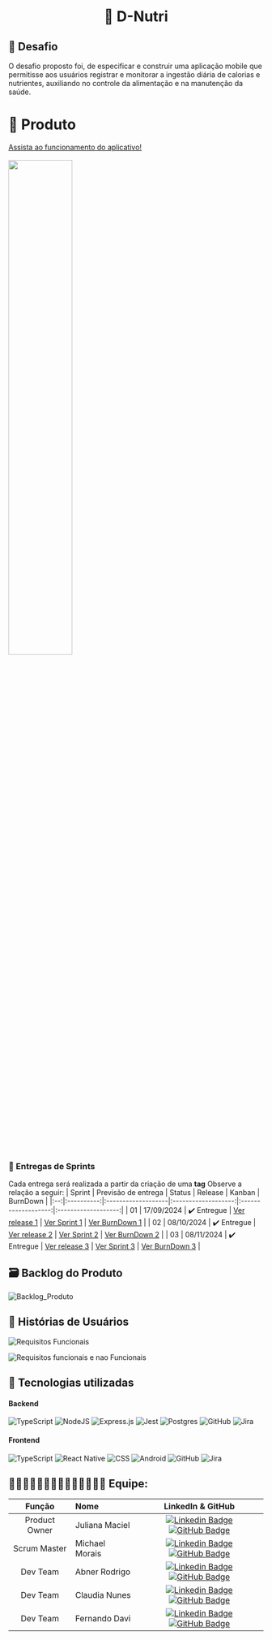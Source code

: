 <h1 align="center">🌿 D-Nutri</h1>

## :memo: Desafio
O desafio proposto foi, de especificar e construir uma aplicação mobile que permitisse aos usuários registrar e monitorar a ingestão diária de calorias e nutrientes, auxiliando no controle da alimentação e na manutenção da saúde.

# 📱 Produto
[Assista ao funcionamento do aplicativo!](https://youtu.be/7wADgK1EnR0)
<br><br>
<img align="center" width="50%" src="https://github.com/user-attachments/assets/e98f8a8d-84ef-4200-ad8a-0336d42bf908">

### 🏁 Entregas de Sprints

Cada entrega será realizada a partir da criação de uma **tag** Observe a relação a seguir:
| Sprint | Previsão de entrega | Status | Release | Kanban | BurnDown |
|:--:|:----------:|:-------------------|:-------------------:|:-------------------:|:-------------------:|
| 01 | 17/09/2024 | ✔️ Entregue | [Ver release 1](https://github.com/DevsDomain/D-Nutri/releases/tag/1.0) | [Ver Sprint 1](/docs/SPRINT1(Jira).pdf) | [Ver BurnDown 1](/docs/Sprint1-BURNDOWN.png) |
| 02 | 08/10/2024 | ✔️ Entregue | [Ver release 2](https://github.com/DevsDomain/D-Nutri/releases/tag/2.0) | [Ver Sprint 2](/docs/SPRINT2.pdf) | [Ver BurnDown 2](/docs/Sprint2-BURNDOWN.png) |
| 03 | 08/11/2024 | ✔️ Entregue | [Ver release 3](https://github.com/DevsDomain/D-Nutri/releases/tag/3.0) | [Ver Sprint 3](/docs/SPRINT3.pdf) | [Ver BurnDown 3](/docs/Sprint3-BURNDOWN.png) |


## 🗃 Backlog do Produto
![Backlog_Produto](https://github.com/user-attachments/assets/608d3c27-fd4f-4891-ae4b-8e5861ac1b33)



## 👤 Histórias de Usuários
![Requisitos Funcionais](https://github.com/user-attachments/assets/7c4b4fe0-cd03-45d6-b291-0fa49a667731)

![Requisitos funcionais e nao Funcionais](https://github.com/user-attachments/assets/01b4984c-f220-45d2-a2be-53622504f8a4)



## 🔧 Tecnologias utilizadas

#### Backend
![TypeScript](https://img.shields.io/badge/typescript-%23007ACC.svg?style=for-the-badge&logo=typescript&logoColor=white)
![NodeJS](https://img.shields.io/badge/node.js-6DA55F?style=for-the-badge&logo=node.js&logoColor=white)
![Express.js](https://img.shields.io/badge/express.js-%23404d59.svg?style=for-the-badge&logo=express&logoColor=%2361DAFB)
![Jest](https://img.shields.io/badge/Jest-blue?style=for-the-badge&logo=jest&logoColor=white)
![Postgres](https://img.shields.io/badge/postgres-%23316192.svg?style=for-the-badge&logo=postgresql&logoColor=white)
![GitHub](https://img.shields.io/badge/GitHub-100000?style=for-the-badge&logo=github&logoColor=white)
![Jira](https://img.shields.io/badge/jira-%23007ACC.svg?style=for-the-badge&logo=jira&logoColor=white)

#### Frontend
![TypeScript](https://img.shields.io/badge/typescript-%23007ACC.svg?style=for-the-badge&logo=typescript&logoColor=white)
![React Native](https://img.shields.io/badge/React_Native-20232A?style=for-the-badge&logo=react&logoColor=61DAFB)
![CSS](https://img.shields.io/badge/CSS-239120?&style=for-the-badge&logo=css3&logoColor=white)
![Android](https://img.shields.io/badge/Android-3DDC84?style=for-the-badge&logo=android&logoColor=white)
![GitHub](https://img.shields.io/badge/GitHub-100000?style=for-the-badge&logo=github&logoColor=white)
![Jira](https://img.shields.io/badge/jira-%23007ACC.svg?style=for-the-badge&logo=jira&logoColor=white)





## 👩🏻👨🏻‍🦲🧑🏻‍🦱👩🏻‍🦰🧔🏻‍♂️ Equipe:

|    Função     | Nome                           |                                                                                                                                                      LinkedIn & GitHub                                                                                                                                                      |
| :-----------: | :----------------------------- | :-------------------------------------------------------------------------------------------------------------------------------------------------------------------------------------------------------------------------------------------------------------------------------------------------------------------------: |
|   Product Owner    | Juliana Maciel      |   [![Linkedin Badge](https://img.shields.io/badge/Linkedin-blue?style=flat-square&logo=Linkedin&logoColor=white)](https://www.linkedin.com/in/juliana-maciel-manso) [![GitHub Badge](https://img.shields.io/badge/GitHub-111217?style=flat-square&logo=github&logoColor=white)](https://github.com/Jummanso)      
Scrum Master | Michael Morais      |                                               [![Linkedin Badge](https://img.shields.io/badge/Linkedin-blue?style=flat-square&logo=Linkedin&logoColor=white)](https://www.linkedin.com/in/michael-morais22/) [![GitHub Badge](https://img.shields.io/badge/GitHub-111217?style=flat-square&logo=github&logoColor=white)](https://github.com/itsmorais)                                               |
| Dev Team | Abner Rodrigo       |   [![Linkedin Badge](https://img.shields.io/badge/Linkedin-blue?style=flat-square&logo=Linkedin&logoColor=white)](https://www.linkedin.com/in/abnercosta97) [![GitHub Badge](https://img.shields.io/badge/GitHub-111217?style=flat-square&logo=github&logoColor=white)](https://github.com/abnercosta97)   |
| Dev Team | Claudia Nunes  |                              [![Linkedin Badge](https://img.shields.io/badge/Linkedin-blue?style=flat-square&logo=Linkedin&logoColor=white)](https://www.linkedin.com/in/claudia-nuness) [![GitHub Badge](https://img.shields.io/badge/GitHub-111217?style=flat-square&logo=github&logoColor=white)](https://github.com/Claudia-Nunes)                               |
| Dev Team |  Fernando Davi     |        [![Linkedin Badge](https://img.shields.io/badge/Linkedin-blue?style=flat-square&logo=Linkedin&logoColor=white)](https://www.linkedin.com/in/fernando-davi-492842276) [![GitHub Badge](https://img.shields.io/badge/GitHub-111217?style=flat-square&logo=github&logoColor=white)](https://github.com/fnddavi)         | 
   


